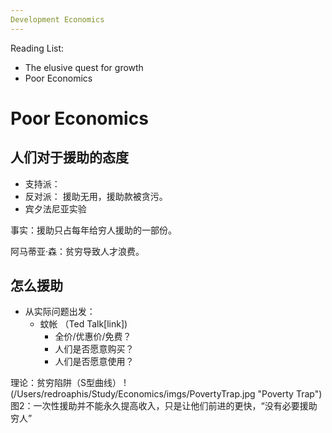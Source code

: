 ```yaml
---
Development Economics
---
```



Reading List:
- The elusive quest for growth
- Poor Economics

# Poor Economics
## 人们对于援助的态度
- 支持派：
- 反对派： 援助无用，援助款被贪污。
- 宾夕法尼亚实验

事实：援助只占每年给穷人援助的一部份。

阿马蒂亚·森：贫穷导致人才浪费。


## 怎么援助
- 从实际问题出发：
  - 蚊帐 （Ted Talk[link])
    - 全价/优惠价/免费？
    - 人们是否愿意购买？
    - 人们是否愿意使用？

理论：贫穷陷阱（S型曲线）
!(/Users/redroaphis/Study/Economics/imgs/PovertyTrap.jpg "Poverty Trap")
图2：一次性援助并不能永久提高收入，只是让他们前进的更快，“没有必要援助穷人”

